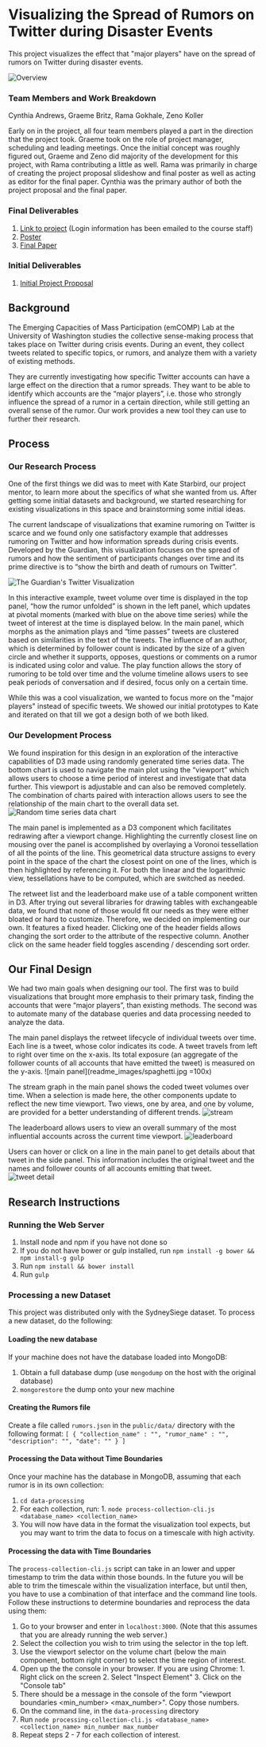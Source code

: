 # Visualizing the Spread of Rumors on Twitter during Disaster Events
This project visualizes the effect that "major players" have on the spread of rumors on Twitter during disaster events.

![Overview](readme_images/overview.jpg)

### Team Members and Work Breakdown
Cynthia Andrews, Graeme Britz, Rama Gokhale, Zeno Koller

Early on in the project, all four team members played a part in the direction that the project took. Graeme took on the role of project manager, scheduling and leading meetings. Once the initial concept was roughly figured out, Graeme and Zeno did majority of the development for this project, with Rama contributing a little as well. Rama was primarily in charge of creating the project proposal slideshow and final poster as well as acting as editor for the final paper. Cynthia was the primary author of both the project proposal and the final paper.

### Final Deliverables
  1. [Link to project](bit.do/twitter-rumors) (Login information has been emailed to the course staff)
  2. [Poster](final/poster-ramag-grbritz-kollerz-caandrew.pdf)
  3. [Final Paper](final/paper-ramag-grbritz-kollerz-caandrew.pdf)

### Initial Deliverables
  1. [Initial Project Proposal](https://docs.google.com/document/d/1G6vW-GAeq-mX6US2j_Rz23d2uaMBJ6ylGfGI2mhAF5M/edit?usp=sharing)

## Background
The Emerging Capacities of Mass Participation (emCOMP) Lab at the University of Washington studies the collective sense-making process that takes place on Twitter during crisis events. During an event, they collect tweets related to specific topics, or rumors, and analyze them with a variety of existing methods.

They are currently investigating how specific Twitter accounts can have a large effect on the direction that a rumor spreads. They want to be able to identify which accounts are the “major players”, i.e. those who strongly influence the spread of a rumor in a certain direction, while still getting an overall sense of the rumor. Our work provides a new tool they can use to further their research.

## Process
### Our Research Process
One of the first things we did was to meet with Kate Starbird, our project mentor, to learn more about the specifics of what she wanted from us. After getting some initial datasets and background, we started researching for existing visualizations in this space and brainstorming some initial ideas.

The current landscape of visualizations that examine rumoring on Twitter is scarce and we found only one satisfactory example that addresses rumoring on Twitter and how information spreads during crisis events. Developed by the Guardian, this visualization focuses on the spread of rumors and how the sentiment of participants changes over time and its prime directive is to “show the birth and death of rumours on Twitter”.

![The Guardian's Twitter Visualization](readme_images/guardian.jpg)

In this interactive example, tweet volume over time is displayed in the top panel, “how the rumor unfolded” is shown in the left panel, which updates at pivotal moments (marked with blue on the above time series) while the tweet of interest at the time is displayed below. In the main panel, which morphs as the animation plays and “time passes” tweets are clustered based on similarities in the text of the tweets. The influence of an author, which is determined by follower count is indicated by the size of a given circle and whether it supports, opposes, questions or comments on a rumor is indicated using color and value. The play function allows the story of rumoring to be told over time and the volume timeline allows users to see peak periods of conversation and if desired, focus only on a certain time.

While this was a cool visualization, we wanted to focus more on the "major players" instead of specific tweets. We showed our initial prototypes to Kate and iterated on that till we got a design both of we both liked.

### Our Development Process
We found inspiration for this design in an exploration of the interactive capabilities of D3 made using randomly generated time series data. The bottom chart is used to navigate the main plot using the “viewport” which allows users to choose a time period of interest and investigate that data further.  This viewport is adjustable and can also be removed completely. The combination of charts paired with interaction allows users to see the relationship of the main chart to the overall data set.
![Random time series data chart](readme_images/random.jpg)

The main panel is implemented as a D3 component which facilitates redrawing after a viewport change. Highlighting the currently closest line on mousing over the panel is accomplished by overlaying a Voronoi tessellation of all the points of the line. This geometrical data structure assigns to every point in the space of the chart the closest point on one of the lines, which is then highlighted by referencing it. For both the linear and the logarithmic view, tessellations have to be computed, which are switched as needed.

The retweet list and the leaderboard make use of a table component written in D3. After trying out several libraries for drawing tables with exchangeable data, we found that none of those would fit our needs as they were either bloated or hard to customize. Therefore, we decided on implementing our own. It features a fixed header. Clicking one of the header fields allows changing the sort order to the attribute of the respective column. Another click on the same header field toggles ascending / descending sort order.

## Our Final Design
We had two main goals when designing our tool. The first was to build visualizations that brought more emphasis to their primary task, finding the accounts that were “major players”, than existing methods. The second was to automate many of the database queries and data processing needed to analyze the data.

The main panel displays the retweet lifecycle of individual tweets over time. Each line is a tweet, whose color indicates its code. A tweet travels from left to right over time on the x-axis. Its total exposure (an aggregate of the follower counts of all accounts that have emitted the tweet) is measured on the y-axis.
![main panel](readme_images/spaghetti.jpg =100x)

The stream graph in the main panel shows the coded tweet volumes over time. When a selection is made here, the
other components update to reflect the new time viewport. Two views, one by area, and one by volume, are provided for a better understanding of different trends.
![stream](readme_images/stream.jpg)

The leaderboard allows users to view an overall summary of the most influential accounts across the current time viewport.
![leaderboard](readme_images/leaderboard.jpg)

Users can hover or click on a line in the main panel to get details about that tweet in the side panel. This information includes the original tweet and the names and follower counts of all accounts emitting that tweet.
![tweet detail](readme_images/tweet-detail.jpg)

## Research Instructions
### Running the Web Server
  1. Install node and npm if you have not done so
  2. If you do not have bower or gulp installed, run `npm install -g bower && npm install-g gulp`
  3. Run `npm install && bower install`
  4. Run `gulp`

### Processing a new Dataset
This project was distributed only with the SydneySiege dataset. To process a new dataset, do the following:

#### Loading the new database
If your machine does not have the database loaded into MongoDB:
  1. Obtain a full database dump (use `mongodump` on the host with the original database)
  2. `mongorestore` the dump onto your new machine

#### Creating the Rumors file
Create a file called `rumors.json` in the `public/data/` directory with the following format:
`[
    {
    "collection_name" : "",
    "rumor_name" : "",
    "description": "",
    "date": ""
}
]`

#### Processing the Data without Time Boundaries
Once your machine has the database in MongoDB, assuming that each rumor is in its own collection:
  1. `cd data-processing`
  2. For each collection, run:
    1. `node process-collection-cli.js <database_name> <collection_name>`
  3. You will now have data in the format the visualization tool expects, but you may want to trim the data to focus on a timescale with high activity.

#### Processing the data with Time Boundaries
The `process-collection-cli.js` script can take in an lower and upper timestamp to trim the data within those bounds. In the future you will be able to trim the timescale within the visualization interface, but until then, you have to use a combination of that interface and the command line tools. Follow these instructions to determine boundaries and reprocess the data using them:
  1. Go to your browser and enter in `localhost:3000`. (Note that this assumes that you are already running the web server.)
  2. Select the collection you wish to trim using the selector in the top left.
  3. Use the viewport selector on the volume chart (below the main component, bottom right corner) to select the time region of interest.
  4. Open up the the console in your browser. If you are using Chrome:
    1. Right click on the screen
    2. Select "Inspect Element"
    3. Click on the "Console tab"
  5. There should be a message in the console of the form "viewport boundaries <min_number> <max_number>". Copy those numbers.
  6. On the command line, in the `data-processing` directory
  7. Run `node processing-collection-cli.js <database_name> <collection_name> min_number max_number`
  8. Repeat steps 2 - 7 for each collection of interest.

